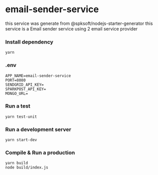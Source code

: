 # email-sender-service

this service was generate from @spksoft/nodejs-starter-generator
this service is a Email sender service using 2 email service provider

### Install dependency
```
yarn
```

### .env
```
APP_NAME=email-sender-service
PORT=8080
SENDGRID_API_KEY=
SPARKPOST_API_KEY=
MONGO_URL=
```

### Run a test
```
yarn test-unit
```

### Run a development server
```
yarn start-dev
```

### Compile & Run a production
```
yarn build
node build/index.js
```
